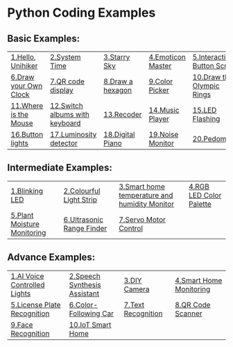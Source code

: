 
# Python Coding Examples

## Basic Examples:
| | | | | |
| --- | --- | --- | --- | --- |
| [1.Hello, Unihiker](BasicExamples/examples_py_hellounihiker.md) | [2.System Time](BasicExamples/examples_py_system_time.md) | [3.Starry Sky](BasicExamples/examples_py_starry_sky.md) | [4.Emoticon Master](BasicExamples/examples_py_emoticon_master.md) | [5.Interactive Button Screen](BasicExamples/examples_py_interactive_button_screen.md) |
| [6.Draw your Own Clock](BasicExamples/examples_py_draw_your_own_clock.md) | [7.QR code display](BasicExamples/examples_py_qr_code_display.md) | [8.Draw a hexagon](BasicExamples/examples_py_draw_a_hexagon.md) | [9.Color Picker](BasicExamples/examples_py_color_picker.md) | [10.Draw the Olympic Rings](BasicExamples/examples_py_draw_the_olympic_rings.md) |
| [11.Where is the Mouse](BasicExamples/examples_py_where_is_the_mouse.md) | [12.Switch albums with keyboard](BasicExamples/examples_py_switch_albums_with_keyboard.md) | [13.Recoder](BasicExamples/examples_py_recoder.md) | [14.Music Player](BasicExamples/examples_py_music_player.md) | [15.LED Flashing](BasicExamples/examples_py_led_flashing.md) |
| [16.Button lights](BasicExamples/examples_py_button_lights.md) | [17.Luminosity detector](BasicExamples/examples_py_luminosity_detector.md) | [18.Digital Piano](BasicExamples/examples_py_digital_piano.md) | [19.Noise Monitor](BasicExamples/examples_py_noise_monitor.md) | [20.Pedometer](BasicExamples/examples_py_pedometer.md) |

## Intermediate Examples:
| | | | |
| --- | --- | --- | --- |
| [1.Blinking LED](IntermediateExamples/1_Blinking_LED.md) | [2.Colourful Light Strip](IntermediateExamples/2_Colourful_Light_Strip.md) | [3.Smart home temperature and humidity Monitor](IntermediateExamples/3_Smart_home_temperature_and_humidity_Monitor.md) | [4.RGB LED Color Palette](IntermediateExamples/4_RGB_LED_Color_Palette.md) |
| [5.Plant Moisture Monitoring](IntermediateExamples/5_Plant_Moisture_Monitoring.md) | [6.Ultrasonic Range Finder](IntermediateExamples/6_Ultrasonic_Range_Finder.md) | [7.Servo Motor Control](IntermediateExamples/7_Servo_Motor_Control.md) | |

## Advance Examples:
| | | | |
| --- | --- | --- | --- |
| [1.AI Voice Controlled Lights](AdvanceExamples/1_AI_Voice_Controlled_Lights.md) | [2.Speech Synthesis Assistant](AdvanceExamples/2_Speech_Synthesis_Assistant.md) | [3.DIY Camera](AdvanceExamples/3_DIY_Camera.md) | [4.Smart Home Monitoring](AdvanceExamples/4_Smart_Home_Monitoring.md) |
| [5.License Plate Recognition](AdvanceExamples/5_License_Plate_Recognition.md) | [6.Color-Following Car](AdvanceExamples/6_Color_Following_Car.md) | [7.Text Recognition](AdvanceExamples/7_Text_Recognition.md) | [8.QR Code Scanner](AdvanceExamples/8_QR_Code_Scanner.md) |
| [9.Face Recognition](AdvanceExamples/9_Face_Recognition.md) | [10.IoT Smart Home](AdvanceExamples/10_IoT_Smart_Home.md) | | |
